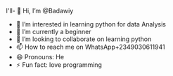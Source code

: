 I'll- 👋 Hi, I’m @Badawiy
- 👀 I’m interested in learning python for data Analysis 
- 🌱 I’m currently a beginner 
- 💞️ I’m looking to collaborate on learning python 
- 📫 How to reach me on WhatsApp+2349030611941
- 😄 Pronouns: He
- ⚡ Fun fact: love programming 

<!---
Badawiy/Badawiy is a ✨ special ✨ repository because its `README.md` (this file) appears on your GitHub profile.
You can click the Preview link to take a look at your changes.
--->
